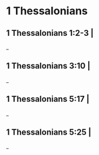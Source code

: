 # 1 Thessalonians

## 1 Thessalonians 1:2-3 | 

_

## 1 Thessalonians 3:10 | 

_

## 1 Thessalonians 5:17 | 

_

## 1 Thessalonians 5:25 | 

_

